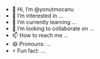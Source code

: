 - 👋 Hi, I’m @yonutmocanu
- 👀 I’m interested in ...
- 🌱 I’m currently learning ...
- 💞️ I’m looking to collaborate on ...
- 📫 How to reach me ...
- 😄 Pronouns: ...
- ⚡ Fun fact: ...

<!---
yonutmocanu/yonutmocanu is a ✨ special ✨ repository because its `README.md` (this file) appears on your GitHub profile.
You can click the Preview link to take a look at your changes.
--->
